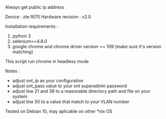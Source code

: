 Always get public ip address

Device : zte f670 
Hardware revision : v2.0

Installation requirements :
1. python 3
2. selenium==4.8.0
3. google chrome and chrome driver version >= 109 (make sure it's version matching)

This script run chrome in headless mode

Notes :
- adjust ont_ip as your configuration
- adjust ont_pass value to your ont superadmin password
- adjust line 21 and 38 to a reasonable directory path and file on your system
- adjust line 50 to a value that match to your VLAN number

Tested on Debian 10, may aplicable on other *nix OS
